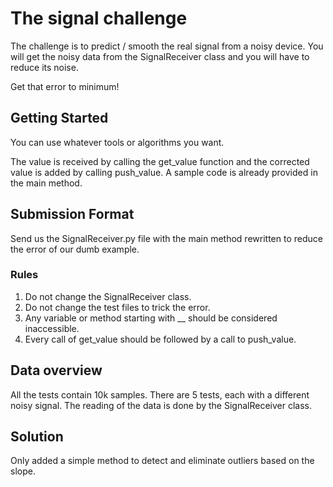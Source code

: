 # The signal challenge

The challenge is to predict / smooth the real signal from a noisy device. You will get the noisy data from the SignalReceiver class and you will have to reduce its noise. 

Get that error to minimum!

## Getting Started

You can use whatever tools or algorithms you want.

The value is received by calling the get_value function and the corrected value is added by calling push_value. A sample code is already provided in the main method.

## Submission Format

Send us the SignalReceiver.py file with the main method rewritten to reduce the error of our dumb example. 

### Rules

1. Do not change the SignalReceiver class.  
2. Do not change the test files to trick the error.
3. Any variable or method starting with __ should be considered inaccessible. 
4. Every call of get_value should be followed by a call to push_value.

## Data overview

All the tests contain 10k samples. There are 5 tests, each with a different noisy signal. 
The reading of the data is done by the SignalReceiver class.

## Solution
Only added a simple method to detect and eliminate outliers based on the slope.
